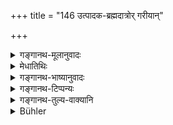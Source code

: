 +++
title = "146 उत्पादक-ब्रह्मदात्रोर् गरीयान्"

+++

<details><summary>गङ्गानथ-मूलानुवादः</summary>

Between the progenitor and the imparter of the veda, the imparter op the veda is the more venerable father; for the brāhmaṇa’s “birth” is the veda, eternally,—here as well as after death.—(146)
</details>

<details><summary>मेधातिथिः</summary>

**उत्पादको** जनकः **ब्रह्मदाता** अध्यापकः तौ द्वाव् अपि पितरौ । तयोः पित्रोर् **गरीयान् पिता** यो **ब्रह्मदः** । अतः पित्राचार्यसमवाये आचार्यः प्रथमम् अभिवाद्यः । 

- अत्र हेतुरूपम् अर्थवादम् आह । **ब्रह्मजन्म हि,** ब्रह्मग्रहणार्थं जन्म **ब्रह्मजन्म** । शाकपार्थिवादित्वात् समासः (च्ड़्। पाण् वार् ८ ओन् २.१.६९) । अस्मिन् समासे उपनयनं **ब्रह्मजन्म** । अथ वा ब्रह्मग्रहणम् एव जन्म । तद् **विप्रस्य शाश्वतं** नित्यं **प्रेत्यो**पकारकम् **इह** चोपकारकम् ॥ २.१४६ ॥
</details>

<details><summary>गङ्गानथ-भाष्यानुवादः</summary>

‘*Progenitor*’—is one who gives natural birth; ‘*Imparter of the Veda*’ is one who teaches;—both these are ‘*fathers*’; and between these two ‘fathers,’ that Father is ‘*more venerable*’ who imparts the Veda. So that when the Father and the Preceptor are both present, the Preceptor should be saluted first.

The text adds a valedictory statement in support of what has been said—‘*The Brāhmaṇa’s birth is the Veda*’; *i.e*., is for the purpose of learning the Veda; the compound ‘*brahmajanma*’ being expounded as ‘*brahmagrahaṇārtham janma*,’ according to the *Vārtika* on ‘Pāṇini’ 2.1.60. According to this explanation of the compound, the Initiatory Rite would be ‘the birth for the learning of the Veda.’ Or, the compound ‘*brahmajanma*’ may be explained as ‘birth consisting in the form of learning the Veda.’

This, for the Brāhmaṇa, is *eternally*—ever—*beneficial*—‘*here*’ and ‘*beneficial after death*’ also.—(110)
</details>

<details><summary>गङ्गानथ-टिप्पन्यः</summary>

For the apparent inconsistency between this and the preceding verse, see
*note* above.

This verse is quoted in *Parāśaramādhava* (Ācāra, p. 305), in support of the view that the ‘*Ācārya*’ also, in certain cases, is superior to the Father and Mother;—and in *Madanapārijāta* (p. 32), which adds the following notes:—‘*Brahmajanma*’ means *birth from Veda*, i. e.
*Upanayana*; ‘*after death?*—because it creates in the boy the capacity
to attain all the good, even the Final Release,—as also ‘*here*’—by reason of creating the capacity to perform all religious rites,—it is ‘*eternally*’—the bringer about of lasting good.

*Vīramitrodaya* (Saṃskāra, p. 479) simply quotes the verse.

It is quoted in *Aparārka* (p. 97) in support of the view that the orders of the Teacher carry more weight than those of the Father;—it explains ‘*brahmadaḥ*’ as ‘the teacher’;—and in *Smṛticandrikā* (Saṃskāra, p. 93), which adds that ‘*brahmadaḥ*’ stands for the
*Ācārya*, not the *Upādhyāya*, as is clear from the second line which
means—‘because he gives that *birth which serves the purpose of Vedic study*, *i.e*. the Upanayana, he is superior.’
</details>

<details><summary>गङ्गानथ-तुल्य-वाक्यानि</summary>

*Viṣṇu-smṛti*, 30.44.—(Reproduces Manu’s Words.)

*Gautama-Dharmasūtra*, 2.57.—‘Among elders the Ācārya is the highest.’

*Vaśiṣṭha*, 2.5.—‘They declare the Ācārya to be highest, because of his
imparting the Veda.’

*Āpastamba-Dharmasūtra*, 1.2.21.—‘The Father and Mother bring forth only
the physical body.’
</details>

<details><summary>Bühler</summary>

146	Of him who gives natural birth and him who gives (the knowledge of) the Veda, the giver of the Veda is the more venerable father; for the birth for the sake of the Veda (ensures) eternal (rewards) both in this (life) and after death.
</details>
